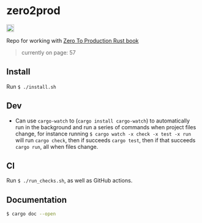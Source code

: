 # zero2prod

<a href="https://github.com/JohnnyGOX17/zero2prod/actions">
  <img src="https://img.shields.io/github/actions/workflow/status/JohnnyGOX17/zero2prod/general.yml?branch=master&label=CI%20Tests&logo=github&style=flat-square" height="20" alt="GitHub Workflow Status">
</a>

Repo for working with [Zero To Production Rust book](https://www.zero2prod.com/index.html?country_code=US)

> currently on page: 57

## Install

Run `$ ./install.sh`

## Dev

* Can use `cargo-watch` to (`cargo install cargo-watch`) to automatically run in the background and run a series of commands when project files change, for instance running `$ cargo watch -x check -x test -x run` will run `cargo check`, then if succeeds `cargo test`, then if that succeeds `cargo run`, all when files change.

## CI

Run `$ ./run_checks.sh`, as well as GitHub actions.

## Documentation

```sh
$ cargo doc --open
```
